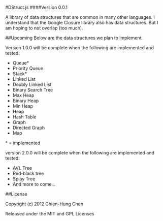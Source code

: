 #DStruct.js
####Version 0.0.1

A library of data structures that are common in many other languages. I understand that the Google Closure library also has data structures. But I am hoping to not overlap (too much).

##Upcoming
Below are the data structures we plan to implement.

Version 1.0.0 will be complete when the following are implemented and tested: 
	
- Queue*
- Priority Queue
- Stack*
- Linked List
- Doubly Linked List
- Binary Search Tree
- Max Heap
- Binary Heap
- Min Heap
- Heap
- Hash Table
- Graph
- Directed Graph
- Map

\* = implemented

version 2.0.0 will be complete when the following are implemented and tested:

- AVL Tree
- Red-black tree
- Splay Tree
- And more to come...

##License

Copyright (c) 2012 Chien-Hung Chen

Released under the MIT and GPL Licenses
